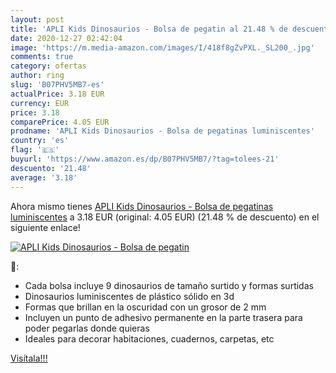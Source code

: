 ```yaml
---
layout: post
title: 'APLI Kids Dinosaurios - Bolsa de pegatin al 21.48 % de descuento'
date: 2020-12-27 02:42:04
image: 'https://m.media-amazon.com/images/I/418f8gZvPXL._SL200_.jpg'
comments: true
category: ofertas
author: ring
slug: 'B07PHV5MB7-es'
actualPrice: 3.18 EUR
currency: EUR
price: 3.18
comparePrice: 4.05 EUR
prodname: 'APLI Kids Dinosaurios - Bolsa de pegatinas luminiscentes'
country: 'es'
flag: '🇪🇸'
buyurl: 'https://www.amazon.es/dp/B07PHV5MB7/?tag=tolees-21'
descuento: '21.48'
average: '3.18'
---
```


Ahora mismo tienes [APLI Kids Dinosaurios - Bolsa de pegatinas luminiscentes](https://www.amazon.es/dp/B07PHV5MB7/?tag=tolees-21) a 3.18 EUR (original: 4.05 EUR) (21.48 %  de descuento) en el siguiente enlace!

[![APLI Kids Dinosaurios - Bolsa de pegatin](https://m.media-amazon.com/images/I/418f8gZvPXL._SL200_.jpg)](https://www.amazon.es/dp/B07PHV5MB7/?tag=tolees-21)

🔎:

- Cada bolsa incluye 9 dinosaurios de tamaño surtido y formas surtidas
- Dinosaurios luminiscentes de plástico sólido en 3d
- Formas que brillan en la oscuridad con un grosor de 2 mm
- Incluyen un punto de adhesivo permanente en la parte trasera para poder pegarlas donde quieras
- Ideales para decorar habitaciones, cuadernos, carpetas, etc

[Visítala!!!](https://www.amazon.es/dp/B07PHV5MB7/?tag=tolees-21)
